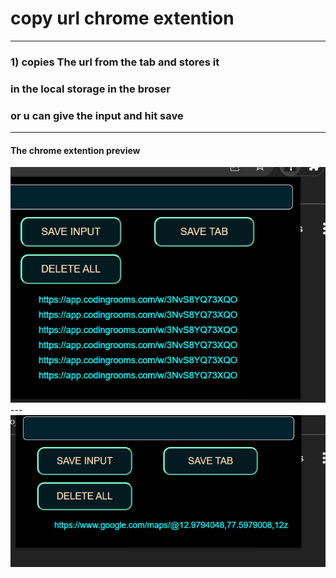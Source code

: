# copy url chrome extention
---
### 1) copies The url from the tab and stores it 
### in the local storage in the broser
### or u can give  the input and hit save
---
#### The chrome extention preview 
<img src='./images/preview.png'>
---
<img src='./images/preview1.png'>

